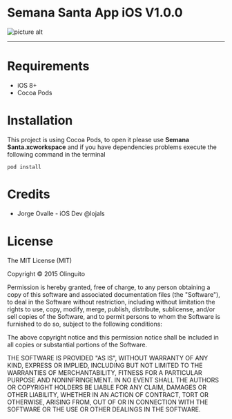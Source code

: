 # Semana Santa App iOS V1.0.0 
![picture alt](http://i.imgur.com/MUgPyOk.jpg?1 "Semana Santa Look and feel")


- - - -

# Requirements

* iOS 8+
* Cocoa Pods

# Installation

This project is using Cocoa Pods, to open it please use **Semana Santa.xcworkspace** and if you have dependencies problems execute the following command in the terminal

`pod install`

# Credits
* Jorge Ovalle - iOS Dev @lojals

# License

The MIT License (MIT)

Copyright © 2015 Olinguito

Permission is hereby granted, free of charge, to any person obtaining a copy
of this software and associated documentation files (the "Software"), to deal
in the Software without restriction, including without limitation the rights
to use, copy, modify, merge, publish, distribute, sublicense, and/or sell
copies of the Software, and to permit persons to whom the Software is
furnished to do so, subject to the following conditions:

The above copyright notice and this permission notice shall be included in
all copies or substantial portions of the Software.

THE SOFTWARE IS PROVIDED "AS IS", WITHOUT WARRANTY OF ANY KIND, EXPRESS OR
IMPLIED, INCLUDING BUT NOT LIMITED TO THE WARRANTIES OF MERCHANTABILITY,
FITNESS FOR A PARTICULAR PURPOSE AND NONINFRINGEMENT. IN NO EVENT SHALL THE
AUTHORS OR COPYRIGHT HOLDERS BE LIABLE FOR ANY CLAIM, DAMAGES OR OTHER
LIABILITY, WHETHER IN AN ACTION OF CONTRACT, TORT OR OTHERWISE, ARISING FROM,
OUT OF OR IN CONNECTION WITH THE SOFTWARE OR THE USE OR OTHER DEALINGS IN
THE SOFTWARE.